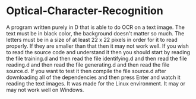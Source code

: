 # Optical-Character-Recognition
A program written purely in D that is able to do OCR on a text image. The text must be in black color, the background doesn't matter so much. The letters must be in a size of at least 22 x 22 pixels in order for it to read properly. If they are smaller than that then it may not work well. If you wish to read the source code and understand it then you should start by reading the file training.d and then read the file identifying.d and then read the file reading.d and then read the file generating.d and then read the file source.d. If you want to test it then compile the file source.d after downloading all of the dependencies and then press Enter and watch it reading the text images. It was made for the Linux environment. It may or may not work well on Windows.

